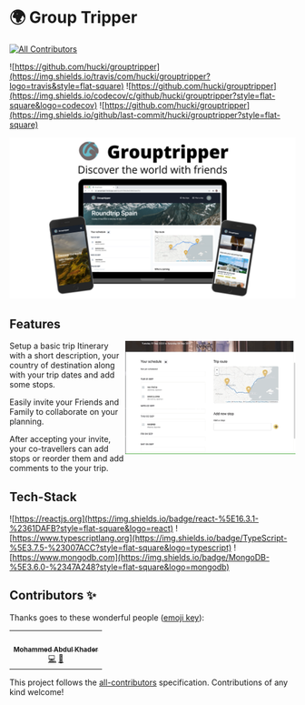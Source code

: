 # 🌍 Group Tripper
<!-- ALL-CONTRIBUTORS-BADGE:START - Do not remove or modify this section -->
[![All Contributors](https://img.shields.io/badge/all_contributors-1-orange.svg?style=flat-square)](#contributors-)
<!-- ALL-CONTRIBUTORS-BADGE:END -->

![https://github.com/hucki/grouptripper](https://img.shields.io/travis/com/hucki/grouptripper?logo=travis&style=flat-square)
![https://github.com/hucki/grouptripper](https://img.shields.io/codecov/c/github/hucki/grouptripper?style=flat-square&logo=codecov)
![https://github.com/hucki/grouptripper](https://img.shields.io/github/last-commit/hucki/grouptripper?style=flat-square)

![](./public/grouptripper.png)

## Features

<p>
<img src="./public/grouptripper_stops.gif"  width=300px align="right"/>
Setup a basic trip Itinerary with a short description, your country of destination along with your trip dates and add some stops.

Easily invite your Friends and Family to collaborate on your planning.

After accepting your invite, your co-travellers
can add stops or reorder them and add comments to the your trip.

</p>

## Tech-Stack

![https://reactjs.org](https://img.shields.io/badge/react-%5E16.3.1-%2361DAFB?style=flat-square&logo=react)
![https://www.typescriptlang.org](https://img.shields.io/badge/TypeScript-%5E3.7.5-%23007ACC?style=flat-square&logo=typescript)
![https://www.mongodb.com](https://img.shields.io/badge/MongoDB-%5E3.6.0-%2347A248?style=flat-square&logo=mongodb)

## Contributors ✨

Thanks goes to these wonderful people ([emoji key](https://allcontributors.org/docs/en/emoji-key)):

<!-- ALL-CONTRIBUTORS-LIST:START - Do not remove or modify this section -->
<!-- prettier-ignore-start -->
<!-- markdownlint-disable -->
<table>
  <tr>
    <td align="center"><a href="https://github.com/MohammedAK1991"><img src="https://avatars2.githubusercontent.com/u/57530004?v=4" width="100px;" alt=""/><br /><sub><b>Mohammed Abdul Khader</b></sub></a><br /><a href="https://github.com/hucki/grouptripper/commits?author=MohammedAK1991" title="Code">💻</a> <a href="#ideas-MohammedAK1991" title="Ideas, Planning, & Feedback">🤔</a></td>
  </tr>
</table>

<!-- markdownlint-enable -->
<!-- prettier-ignore-end -->
<!-- ALL-CONTRIBUTORS-LIST:END -->

This project follows the [all-contributors](https://github.com/all-contributors/all-contributors) specification. Contributions of any kind welcome!